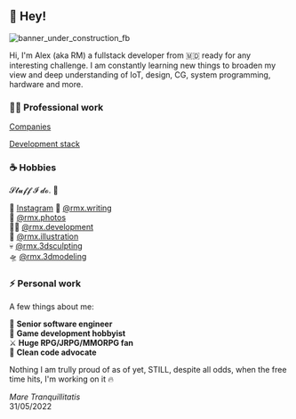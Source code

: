 ## 👋 Hey!

![banner_under_construction_fb](https://user-images.githubusercontent.com/32410574/188499567-9d55b724-8df5-4f56-b083-f9e85b7657b1.png)

Hi, I'm Alex (aka RM) a fullstack developer from 🇲🇩 ready for any interesting challenge.
I am constantly learning new things to broaden my view and deep understanding of IoT, design, CG, system programming, hardware and more.

### 👩‍💻 Professional work 

[Companies](https://github.com/reanimated-man/reanimated-man/blob/master/Companies.md)

[Development stack](https://github.com/reanimated-man/reanimated-man/blob/master/DevelopmentStack.md)

### ☕ Hobbies

𝓢𝓽𝓾𝓯𝓯 𝓘 𝓭𝓸. 🤘  

👾 [Instagram](https://www.instagram.com/reanimatedman.dev/)
🌟 [@rmx.writing](https://www.instagram.com/rmx.writing/)  
📸 [@rmx.photos](https://www.instagram.com/rmx.photos/)  
👨‍💻 [@rmx.development](https://www.instagram.com/rmx.development/)  
🎃 [@rmx.illustration](https://www.instagram.com/rmx.illustration/)  
💀 [@rmx.3dsculpting](https://www.instagram.com/rmx.sculpting/)  
🛸 [@rmx.3dmodeling](https://www.instagram.com/rmx.3dmodeling/)  

### ⚡ Personal work 

A few things about me:

🚀 **Senior software engineer**  
👾 **Game development hobbyist**  
⚔  **Huge RPG/JRPG/MMORPG fan**  
🙈 **Clean code advocate**  

Nothing I am trully proud of as of yet, STILL, despite all odds, when the free time hits, I'm working on it 🔥

*Mare Tranquillitatis*  
31/05/2022  
